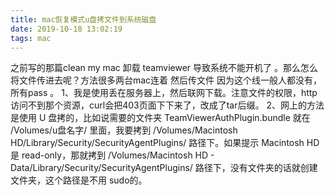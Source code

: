 ```yaml
---
title: mac恢复模式u盘拷文件到系统磁盘
date: 2019-10-18 13:02:19
tags: mac
---
```


之前写的那篇clean my mac 卸载 teamviewer 导致系统不能开机了 。那么怎么将文件传进去呢？方法很多两台mac连着 然后传文件 因为这个线一般人都没有，所有pass 。
1、我是使用丢在服务器上，然后联网下载。注意文件的权限，http访问不到那个资源，curl会把403页面下下来了，改成了tar后缀。
2、网上的方法是使用 U 盘拷的，比如说需要的文件夹 TeamViewerAuthPlugin.bundle 就在 /Volumes/u盘名字/ 里面，我要拷到 /Volumes/Macintosh HD/Library/Security/SecurityAgentPlugins/ 路径下。如果提示 Macintosh HD 是 read-only，那就拷到 /Volumes/Macintosh HD - Data/Library/Security/SecurityAgentPlugins/ 路径下，没有文件夹的话就创建文件夹，这个路径是不用 sudo的。